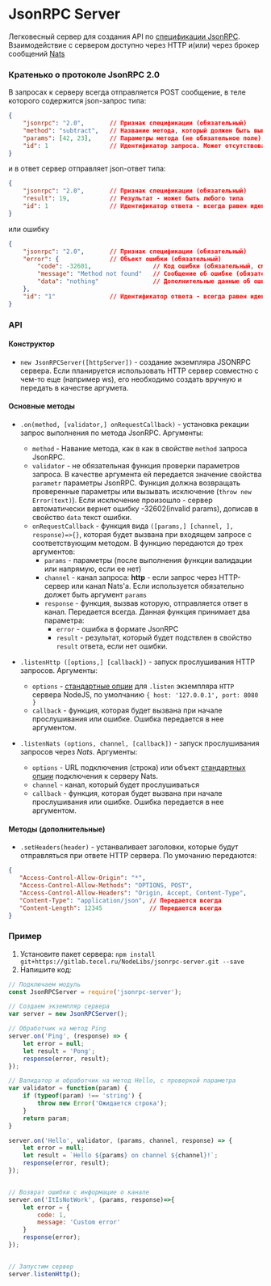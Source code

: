 # JsonRPC Server

Легковесный сервер для создания API по [спецификации JsonRPC](http://www.jsonrpc.org/specification).
Взаимодействие с сервером доступно через HTTP и(или) через брокер сообщений [Nats](https://nats.io)

### Кратенько о протоколе JsonRPC 2.0

В запросах к серверу всегда отправляется POST сообщение, в теле которого содержится json-запрос типа:

```json
{
    "jsonrpc": "2.0",       // Признак спецификации (обязательный)
    "method": "subtract",   // Название метода, который должен быть выполнен на сервере (обязательный)
    "params": [42, 23],     // Параметры метода (не обязательное поле), массив, объект или простые типы
    "id": 1                 // Идентификатор запроса. Может отсутствовать, но в это случае сервер выполнит метод, но не вернет ответ (согласно спецификации)
}
```

и в ответ сервер отправляет json-ответ типа:

```json
{
    "jsonrpc": "2.0",       // Признак спецификации (обязательный)
    "result": 19,           // Результат - может быть любого типа
    "id": 1                 // Идентификатор ответа - всегда равен идентификатору запроса.
}
```

или  ошибку

```json
{
    "jsonrpc": "2.0",       // Признак спецификации (обязательный)
    "error": {              // Объект ошибки (обязательный)
        "code": -32601,                 // Код ошибки (обязательный, см. описание ошибок протокола)
        "message": "Method not found"   // Сообщение об ошибке (обязательный, см. описание ошибок протокола)
        "data": "nothing"               // Дополнительные данные об ошибке любого типа (не обязательный)
    },
    "id": "1"               // Идентификатор ответа - всегда равен идентификатору запроса.
}
```



### API

#### Конструктор

 - `new JsonRPCServer([httpServer])` - создание экземпляра JSONRPC сервера. Если планируется использовать HTTP сервер совместно с чем-то еще (например ws), его необходимо создать вручную и передать в качестве аргумета.

 #### Основные методы

- `.on(method, [validator,] onRequestCallback)` - установка рекации запрос выполнения по метода JsonRPC. Аргументы:
  - `method` - Навание метода, как в как в свойстве `method` запроса JsonRPC.
  - `validator` - не обязательная функция проверки параметров запроса. В качестве аргумента ей передается значение свойства `parametr` параметры JsonRPC. Функция должна возвращать проверенные параметры или вызывать исключение (`throw new Error(text)`). Если исключение произошло - сервер автоматически вернет ошибку -32602(invalid params), дописав в свойство `data` текст ошибки.
  - `onRequestCallback` - функция вида `([params,] [channel, ], response)=>{}`, которая будет вызвана при входящем запросе с соответствующим методом. В функцию передаются до трех аргументов:
      - `params` - параметры (после выполнения функции валидации или напрямую, если ее нет)
      - `channel` - канал запроса: **http** - если запрос через HTTP-сервер или канал Nats'a. Если используется обязательно должет быть аргумент `params`
      - `response` - функция, вызвав которую, отправляется ответ в канал. Передается всегда. Данная функция принимает два параметра:
        - `error` - ошибка в формате JsonRPC
        - `result` - результат, который будет подствлен в свойство `result` ответа, если нет ошибки.


 
- `.listenHttp ([options,] [callback])` - запуск прослушивания HTTP запросов. Аргументы:
  - `options` - [стандартные опции](https://nodejs.org/api/http.html#http_server_listen) для `.listen` экземпляра `HTTP` сервера NodeJS, по умолчанию `{ host: '127.0.0.1', port: 8080 }`
  - `callback` - функция, которая будет вызвана при начале прослушивания или ошибке. Ошибка передается в нее аргументом.

- `.listenNats (options, channel, [callback])` - запуск прослушивания запросов через *Nats*. Аргументы:
  - `options` - URL подключения (строка) или объект [стандартных опции](https://github.com/nats-io/node-nats#connect-options) подключения к серверу Nats.
  - `channel` - канал, который будет прослушиваться
  - `callback` - функция, которая будет вызвана при начале прослушивания или ошибке. Ошибка передается в нее аргументом.


#### Методы (дополнительные)

 - `.setHeaders(header)` - устанваливает заголовки, которые будут отправляться при ответе HTTP сервера. По умочанию передаются:
 
 ```json
 {
    "Access-Control-Allow-Origin": "*",
    "Access-Control-Allow-Methods": "OPTIONS, POST",
    "Access-Control-Allow-Headers": "Origin, Accept, Content-Type",
    "Content-Type": "application/json", // Передается всегда
    "Content-Length": 12345             // Передается всегда
 }
 ```

### Пример

1. Установите пакет сервера: `npm install git+https://gitlab.tecel.ru/NodeLibs/jsonrpc-server.git --save`
1. Напишите код:

```javascript
// Подключаем модуль
const JsonRPCServer = require('jsonrpc-server');

// Создаем экземпляр сервера
var server = new JsonRPCServer();

// Обработчик на метод Ping
server.on('Ping', (response) => {
    let error = null;
    let result = 'Pong';
    response(error, result);
});

// Валидатор и обработчик на метод Hello, с проверкой параметра
var validator = function(param) {
    if (typeof(param) !== 'string') {
        throw new Error('Ожидается строка');
    }
    return param;
}

server.on('Hello', validator, (params, channel, response) => {
    let error = null;
    let result = `Hello ${params} on channel ${channel}!`;
    response(error, result);
});


// Возврат ошибки с информацие о канале
server.on('ItIsNotWork', (params, response)=>{
    let error = {
        code: 1,
        message: 'Custom error'
    }
    response(error);
});


// Запустим сервер
server.listenHttp();

```